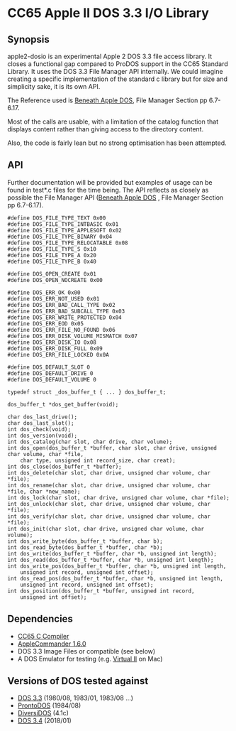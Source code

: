 # CC65 Apple II DOS 3.3 I/O Library

## Synopsis

apple2-dosio is an experimental Apple 2 DOS 3.3 file access library. It closes a functional gap compared to ProDOS support in the CC65 Standard Library. It uses the DOS 3.3 File Manager API internally. We could imagine creating a specific implementation of the standard c library but for size and simplicity sake, it is its own API.

The Reference used is [Beneath Apple DOS](https://mirrors.apple2.org.za/Apple%20II%20Documentation%20Project/Books/Beneath%20Apple%20DOS.pdf), File Manager Section pp 6.7-6.17.

Most of the calls are usable, with a limitation of the catalog function that displays content rather than giving access to the directory content.

Also, the code is fairly lean but no strong optimisation has been attempted. 

## API

Further documentation will be provided but examples of usage can be found in test*.c files for the time being. The API reflects as closely as possible the File Manager API ([Beneath Apple DOS](https://mirrors.apple2.org.za/Apple%20II%20Documentation%20Project/Books/Beneath%20Apple%20DOS.pdf) , File Manager Section pp 6.7-6.17). 

```
#define DOS_FILE_TYPE_TEXT 0x00
#define DOS_FILE_TYPE_INTBASIC 0x01
#define DOS_FILE_TYPE_APPLESOFT 0x02
#define DOS_FILE_TYPE_BINARY 0x04
#define DOS_FILE_TYPE_RELOCATABLE 0x08
#define DOS_FILE_TYPE_S 0x10
#define DOS_FILE_TYPE_A 0x20
#define DOS_FILE_TYPE_B 0x40

#define DOS_OPEN_CREATE 0x01
#define DOS_OPEN_NOCREATE 0x00

#define DOS_ERR_OK 0x00
#define DOS_ERR_NOT_USED 0x01
#define DOS_ERR_BAD_CALL_TYPE 0x02
#define DOS_ERR_BAD_SUBCALL_TYPE 0x03
#define DOS_ERR_WRITE_PROTECTED 0x04
#define DOS_ERR_EOD 0x05
#define DOS_ERR_FILE_NO_FOUND 0x06
#define DOS_ERR_DISK_VOLUME_MISMATCH 0x07
#define DOS_ERR_DISK_IO 0x08
#define DOS_ERR_DISK_FULL 0x09
#define DOS_ERR_FILE_LOCKED 0x0A

#define DOS_DEFAULT_SLOT 0
#define DOS_DEFAULT_DRIVE 0
#define DOS_DEFAULT_VOLUME 0

typedef struct _dos_buffer_t { ... } dos_buffer_t;

dos_buffer_t *dos_get_buffer(void);

char dos_last_drive();
char dos_last_slot();
int dos_check(void);
int dos_version(void);
int dos_catalog(char slot, char drive, char volume);
int dos_open(dos_buffer_t *buffer, char slot, char drive, unsigned char volume, char *file, 
    char type, unsigned int record_size, char creat);
int dos_close(dos_buffer_t *buffer);
int dos_delete(char slot, char drive, unsigned char volume, char *file);
int dos_rename(char slot, char drive, unsigned char volume, char *file, char *new_name);
int dos_lock(char slot, char drive, unsigned char volume, char *file);
int dos_unlock(char slot, char drive, unsigned char volume, char *file);
int dos_verify(char slot, char drive, unsigned char volume, char *file);
int dos_init(char slot, char drive, unsigned char volume, char volume);
int dos_write_byte(dos_buffer_t *buffer, char b);
int dos_read_byte(dos_buffer_t *buffer, char *b);
int dos_write(dos_buffer_t *buffer, char *b, unsigned int length);
int dos_read(dos_buffer_t *buffer, char *b, unsigned int length);
int dos_write_pos(dos_buffer_t *buffer, char *b, unsigned int length, 
    unsigned int record, unsigned int offset);
int dos_read_pos(dos_buffer_t *buffer, char *b, unsigned int length, 
    unsigned int record, unsigned int offset);
int dos_position(dos_buffer_t *buffer, unsigned int record, 
    unsigned int offset);
```

## Dependencies

- [CC65 C Compiler](https://github.com/cc65/cc65)
- [AppleCommander 1.6.0](https://github.com/AppleCommander/AppleCommander)
- DOS 3.3 Image Files or compatible (see below)
- A DOS Emulator for testing (e.g. [Virtual II](https://www.virtualii.com) on Mac)

## Versions of DOS tested against

- [DOS 3.3](https://mirrors.apple2.org.za/ftp.apple.asimov.net/images/masters/) (1980/08, 1983/01, 1983/08 ...) 
- [ProntoDOS](https://mirrors.apple2.org.za/ftp.apple.asimov.net/images/masters/3rd_party_dos/) (1984/08)
- [DiversiDOS](https://mirrors.apple2.org.za/ftp.apple.asimov.net/images/masters/3rd_party_dos/) (4.1c)
- [DOS 3.4](https://brutaldeluxe.fr/projects/dos34/index.html) (2018/01)
